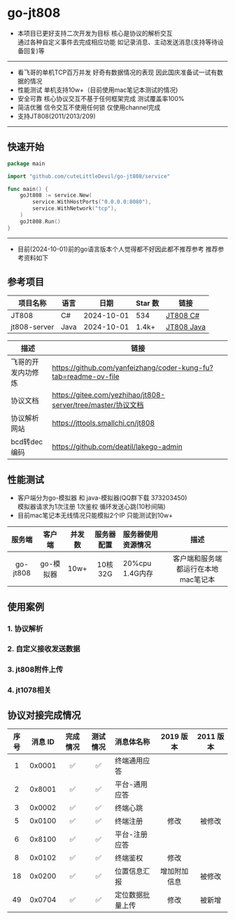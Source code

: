 # go-jt808

- 本项目已更好支持二次开发为目标 核心是协议的解析交互  <br/>
通过各种自定义事件去完成相应功能 如记录消息、主动发送消息(支持等待设备回复)等
---

- 看飞哥的单机TCP百万并发 好奇有数据情况的表现 因此国庆准备试一试有数据的情况
- 性能测试 单机支持10w+（目前使用mac笔记本测试的情况)
- 安全可靠 核心协议交互不基于任何框架完成 测试覆盖率100%
- 简洁优雅 信令交互不使用任何锁 仅使用channel完成
- 支持JT808(2011/2013/209)
---

## 快速开始
``` go
package main

import "github.com/cuteLittleDevil/go-jt808/service"

func main() {
	goJt808 := service.New(
		service.WithHostPorts("0.0.0.0:8080"),
		service.WithNetwork("tcp"),
	)
	goJt808.Run()
}

```

---
- 目前(2024-10-01)前的go语言版本个人觉得都不好因此都不推荐参考 推荐参考资料如下
## 参考项目
| 项目名称           | 语言   | 日期       | Star 数 | 链接                                       |
|--------------------|--------|------------|---------|--------------------------------------------|
| JT808           | C#     | 2024-10-01 | 534       | [JT808 C#](https://github.com/SmallChi/JT808.git) |
| jt808-server    | Java   | 2024-10-01 | 1.4k+     | [JT808 Java](https://gitee.com/yezhihao/jt808-server.git) |

| 描述                | 链接                         |
|--------------------|------------------------------|
| 飞哥的开发内功修炼    | https://github.com/yanfeizhang/coder-kung-fu?tab=readme-ov-file |
| 协议文档       | https://gitee.com/yezhihao/jt808-server/tree/master/协议文档 |
| 协议解析网站  | https://jttools.smallchi.cn/jt808 |
| bcd转dec编码   | https://github.com/deatil/lakego-admin |

## 性能测试
- 客户端分为go-模拟器 和 java-模拟器(QQ群下载 373203450)  <br/>
模拟器请求为1次注册 1次鉴权 循环发送心跳(10秒间隔)
- 目前mac笔记本无线情况只能模拟2个IP 只能测试到10w+

| 服务端  |   客户端   | 并发数 |  服务器配置  | 服务器使用资源情况                  |  描述  |
| :---: | :-----------: | :------: | :--------: | :----------------------------- | :----------: |
|   go-jt808 | go-模拟器  | 10w+ |  10核32G | 20%cpu 1.4G内存  | 客户端和服务端都运行在本地mac笔记本 |


## 使用案例

### 1. 协议解析

### 2. 自定义接收发送数据

### 3. jt808附件上传

### 4. jt1078相关

## 协议对接完成情况

| 序号  |    消息 ID    | 完成情况 |  测试情况  | 消息体名称                     |  2019 版本   | 2011 版本 |
| :---: | :-----------: | :------: | :--------: | :----------------------------- | :----------: | :-------: |
|   1   |    0x0001     |    ✅    |     ✅     | 终端通用应答                   |              |           |
|   2   |    0x8001     |    ✅    |     ✅     | 平台-通用应答                   |              |           |
|   3   |    0x0002     |    ✅    |     ✅     | 终端心跳                       |              |           |
|   5   |    0x0100     |    ✅    |     ✅     | 终端注册                       |     修改     |  被修改   |
|   6   |    0x8100     |    ✅    |     ✅     | 平台-注册应答                   |              |           |
|   8   |    0x0102     |    ✅    |     ✅     | 终端鉴权                       |     修改     |
|  18   |    0x0200     |    ✅    |     ✅     | 位置信息汇报                   | 增加附加信息 |  被修改   |
|  49   |    0x0704     |    ✅    |     ✅     | 定位数据批量上传               |     修改     |  被新增   |
